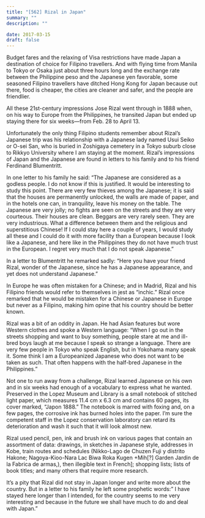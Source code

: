 ```yaml
---
title: "[562] Rizal in Japan"
summary: ""
description: ""

date: 2017-03-15
draft: false
---
```


Budget fares and the relaxing of Visa restrictions have made Japan a destination of choice for Filipino travellers. And with flying time from Manila to Tokyo or Osaka just about three hours long and the exchange rate between the Philippine peso and the Japanese yen favorable, some seasoned Filipino travellers have ditched Hong Kong for Japan because out there, food is cheaper, the cities are cleaner and safer, and the people are friendlier.

All these 21st-century impressions Jose Rizal went through in 1888 when, on his way to Europe from the Philippines, he transited Japan but ended up staying there for six weeks—from Feb. 28 to April 13.

Unfortunately the only thing Filipino students remember about Rizal’s Japanese trip was his relationship with a Japanese lady named Usui Seiko or O-sei San, who is buried in Zoshigaya cemetery in a Tokyo suburb close to Rikkyo University where I am staying at the moment. Rizal’s impressions of Japan and the Japanese are found in letters to his family and to his friend Ferdinand Blumentritt.

In one letter to his family he said: “The Japanese are considered as a godless people. I do not know if this is justified. It would be interesting to study this point. There are very few thieves among the Japanese; it is said that the houses are permanently unlocked, the walls are made of paper, and in the hotels one can, in tranquility, leave his money on the table. The Japanese are very jolly; no fights are seen on the streets and they are very courteous. Their houses are clean. Beggars are very rarely seen. They are very industrious. What a difference between them and the religious and superstitious Chinese! If I could stay here a couple of years, I would study all these and I could do it with more facility than a European because I look like a Japanese, and here like in the Philippines they do not have much trust in the European. I regret very much that I do not speak Japanese.”

In a letter to Blumentritt he remarked sadly: “Here you have your friend Rizal, wonder of the Japanese, since he has a Japanese appearance, and yet does not understand Japanese.”

In Europe he was often mistaken for a Chinese; and in Madrid, Rizal and his Filipino friends would refer to themselves in jest as “inchic.” Rizal once remarked that he would be mistaken for a Chinese or Japanese in Europe but never as a Filipino, making him opine that his country should be better known.

Rizal was a bit of an oddity in Japan. He had Asian features but wore Western clothes and spoke a Western language: “When I go out in the streets shopping and want to buy something, people stare at me and ill-bred boys laugh at me because I speak so strange a language. There are very few people in Tokyo who speak English, but in Yokohama many speak it. Some think I am a Europeanized Japanese who does not want to be taken as such. That often happens with the half-bred Japanese in the Philippines.”

Not one to run away from a challenge, Rizal learned Japanese on his own and in six weeks had enough of a vocabulary to express what he wanted. Preserved in the Lopez Museum and Library is a small notebook of stitched light paper, which measures 11.4 cm x 6.3 cm and contains 60 pages, its cover marked, “Japon 1888.” The notebook is marred with foxing and, on a few pages, the corrosive ink has burned holes into the paper. I’m sure the competent staff in the Lopez conservation laboratory can retard its deterioration and wash it such that it will look almost new.

Rizal used pencil, pen, ink and brush ink on various pages that contain an assortment of data: drawings, in sketches in Japanese style, addresses in Kobe, train routes and schedules (Nikko-Lago de Chuzen Fuji y distrito Hakone; Nagoya-Kioo-Nara Lac Biwa Roka Kugen +Mih[?] Garden Jardin de la Fabrica de armas,), then illegible text in French]; shopping lists; lists of book titles; and many others that require more research.

It’s a pity that Rizal did not stay in Japan longer and write more about the country. But in a letter to his family he left some prophetic words:” I have stayed here longer than I intended, for the country seems to me very interesting and because in the future we shall have much to do and deal with Japan.”
